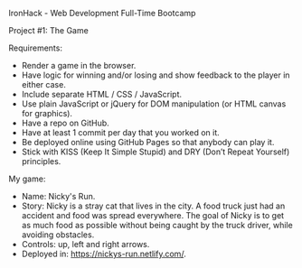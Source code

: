 IronHack - Web Development Full-Time Bootcamp

Project #1: The Game



Requirements:

- Render a game in the browser.
- Have logic for winning and/or losing and show feedback to the player in either case.
- Include separate HTML / CSS / JavaScript.
- Use plain JavaScript or jQuery for DOM manipulation (or HTML canvas for graphics).
- Have a repo on GitHub.
- Have at least 1 commit per day that you worked on it.
- Be deployed online using GitHub Pages so that anybody can play it.
- Stick with KISS (Keep It Simple Stupid) and DRY (Don’t Repeat Yourself) principles.



My game:

- Name: Nicky's Run.
- Story: Nicky is a stray cat that lives in the city. A food truck just had an accident and food was spread everywhere. 
The goal of Nicky is to get as much food as possible without being caught by the truck driver, while avoiding obstacles.
- Controls: up, left and right arrows.
- Deployed in: https://nickys-run.netlify.com/.
